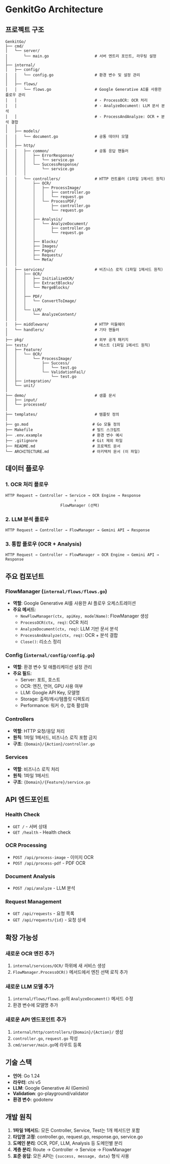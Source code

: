 # GenkitGo Architecture

## 프로젝트 구조

```
GenkitGo/
├── cmd/
│   └── server/
│       └── main.go                    # 서버 엔트리 포인트, 라우팅 설정
│
├── internal/
│   ├── config/
│   │   └── config.go                  # 환경 변수 및 설정 관리
│   │
│   ├── flows/
│   │   └── flows.go                   # Google Generative AI를 사용한 플로우 관리
│   │                                  # - ProcessOCR: OCR 처리
│   │                                  # - AnalyzeDocument: LLM 문서 분석
│   │                                  # - ProcessAndAnalyze: OCR + 분석 결합
│   │
│   ├── models/
│   │   └── document.go                # 공통 데이터 모델
│   │
│   ├── http/
│   │   ├── common/                    # 공통 응답 핸들러
│   │   │   ├── ErrorResponse/
│   │   │   │   └── service.go
│   │   │   └── SuccessResponse/
│   │   │       └── service.go
│   │   │
│   │   └── controllers/               # HTTP 컨트롤러 (1파일 1메서드 원칙)
│   │       ├── OCR/
│   │       │   ├── ProcessImage/
│   │       │   │   ├── controller.go
│   │       │   │   └── request.go
│   │       │   └── ProcessPDF/
│   │       │       ├── controller.go
│   │       │       └── request.go
│   │       │
│   │       ├── Analysis/
│   │       │   └── AnalyzeDocument/
│   │       │       ├── controller.go
│   │       │       └── request.go
│   │       │
│   │       ├── Blocks/
│   │       ├── Images/
│   │       ├── Pages/
│   │       ├── Requests/
│   │       └── Meta/
│   │
│   ├── services/                      # 비즈니스 로직 (1파일 1메서드 원칙)
│   │   ├── OCR/
│   │   │   ├── InitializeOCR/
│   │   │   ├── ExtractBlocks/
│   │   │   └── MergeBlocks/
│   │   │
│   │   ├── PDF/
│   │   │   └── ConvertToImage/
│   │   │
│   │   └── LLM/
│   │       └── AnalyzeContent/
│   │
│   ├── middleware/                    # HTTP 미들웨어
│   └── handlers/                      # 기타 핸들러
│
├── pkg/                               # 외부 공개 패키지
├── tests/                             # 테스트 (1파일 1메서드 원칙)
│   ├── Feature/
│   │   └── OCR/
│   │       └── ProcessImage/
│   │           ├── Success/
│   │           │   └── test.go
│   │           └── ValidationFail/
│   │               └── test.go
│   ├── integration/
│   └── unit/
│
├── demo/                              # 샘플 문서
│   ├── input/
│   └── processed/
│
├── templates/                         # 템플릿 정의
│
├── go.mod                            # Go 모듈 정의
├── Makefile                          # 빌드 스크립트
├── .env.example                      # 환경 변수 예시
├── .gitignore                        # Git 제외 파일
├── README.md                         # 프로젝트 문서
└── ARCHITECTURE.md                   # 아키텍처 문서 (이 파일)
```

## 데이터 플로우

### 1. OCR 처리 플로우
```
HTTP Request → Controller → Service → OCR Engine → Response
                              ↓
                        FlowManager (선택)
```

### 2. LLM 분석 플로우
```
HTTP Request → Controller → FlowManager → Gemini API → Response
```

### 3. 통합 플로우 (OCR + Analysis)
```
HTTP Request → Controller → FlowManager → OCR Engine → Gemini API → Response
```

## 주요 컴포넌트

### FlowManager (`internal/flows/flows.go`)
- **역할**: Google Generative AI를 사용한 AI 플로우 오케스트레이션
- **주요 메서드**:
  - `NewFlowManager(ctx, apiKey, modelName)`: FlowManager 생성
  - `ProcessOCR(ctx, req)`: OCR 처리
  - `AnalyzeDocument(ctx, req)`: LLM 기반 문서 분석
  - `ProcessAndAnalyze(ctx, req)`: OCR + 분석 결합
  - `Close()`: 리소스 정리

### Config (`internal/config/config.go`)
- **역할**: 환경 변수 및 애플리케이션 설정 관리
- **주요 필드**:
  - Server: 포트, 호스트
  - OCR: 엔진, 언어, GPU 사용 여부
  - LLM: Google API Key, 모델명
  - Storage: 출력/캐시/템플릿 디렉토리
  - Performance: 워커 수, 압축 활성화

### Controllers
- **역할**: HTTP 요청/응답 처리
- **원칙**: 1파일 1메서드, 비즈니스 로직 포함 금지
- **구조**: `{Domain}/{Action}/controller.go`

### Services
- **역할**: 비즈니스 로직 처리
- **원칙**: 1파일 1메서드
- **구조**: `{Domain}/{Feature}/service.go`

## API 엔드포인트

### Health Check
- `GET /` - 서버 상태
- `GET /health` - Health check

### OCR Processing
- `POST /api/process-image` - 이미지 OCR
- `POST /api/process-pdf` - PDF OCR

### Document Analysis
- `POST /api/analyze` - LLM 분석

### Request Management
- `GET /api/requests` - 요청 목록
- `GET /api/requests/{id}` - 요청 상세

## 확장 가능성

### 새로운 OCR 엔진 추가
1. `internal/services/OCR/` 하위에 새 서비스 생성
2. `FlowManager.ProcessOCR()` 메서드에서 엔진 선택 로직 추가

### 새로운 LLM 모델 추가
1. `internal/flows/flows.go`의 `AnalyzeDocument()` 메서드 수정
2. 환경 변수에 모델명 추가

### 새로운 API 엔드포인트 추가
1. `internal/http/controllers/{Domain}/{Action}/` 생성
2. `controller.go`, `request.go` 작성
3. `cmd/server/main.go`에 라우트 등록

## 기술 스택

- **언어**: Go 1.24
- **라우터**: chi v5
- **LLM**: Google Generative AI (Gemini)
- **Validation**: go-playground/validator
- **환경 변수**: godotenv

## 개발 원칙

1. **1파일 1메서드**: 모든 Controller, Service, Test는 1개 메서드만 포함
2. **타입명 고정**: controller.go, request.go, response.go, service.go
3. **도메인 분리**: OCR, PDF, LLM, Analysis 등 도메인별 분리
4. **계층 분리**: Route → Controller → Service → FlowManager
5. **표준 응답**: 모든 API는 `{success, message, data}` 형식 사용
